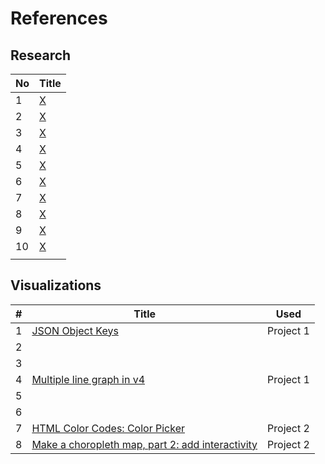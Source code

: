 # References
## Research
| No | Title | 
| -- | ----- | 
| 1 | [X]() |
| 2 | [X]() |
| 3 | [X]() |
| 4 | [X]() |
| 5 | [X]() |
| 6 | [X]() |
| 7 | [X]() |
| 8 | [X]() |
| 9 | [X]() |
| 10 | [X]() |
| | | |

## Visualizations
| # | Title | Used |
| - | ----- | ---- |
| 1 | [JSON Object Keys](https://stackoverflow.com/questions/10311361/accessing-json-object-keys-having-spaces) | Project 1 |
| 2 | 
| 3 | 
| 4 | [Multiple line graph in v4](https://bl.ocks.org/d3noob/4db972df5d7efc7d611255d1cc6f3c4f) | Project 1 |
| 5 |
| 6 |
| 7 | [HTML Color Codes: Color Picker](https://htmlcolorcodes.com/color-picker/) | Project 2 |
| 8 | [Make a choropleth map, part 2: add interactivity](https://docs.mapbox.com/help/tutorials/choropleth-studio-gl-pt-2/) | Project 2 |